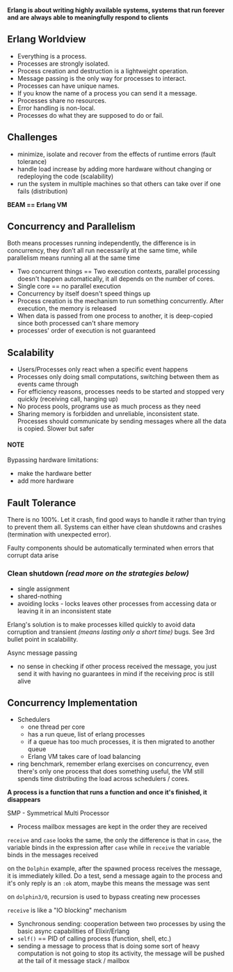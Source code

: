 **Erlang is about writing highly available systems, systems that run forever
and are always able to meaningfully respond to clients**

## Erlang Worldview
- Everything is a process.
- Processes are strongly isolated.
- Process creation and destruction is a lightweight operation.
- Message passing is the only way for processes to interact.
- Processes can have unique names.
- If you know the name of a process you can send it a message.
- Processes share no resources.
- Error handling is non-local.
- Processes do what they are supposed to do or fail.

## Challenges
- minimize, isolate and recover from the effects of runtime errors (fault tolerance)
- handle load increase by adding more hardware without changing or
  redeploying the code (scalability)
- run the system in multiple machines so that others can take over if one
  fails (distribution)

**BEAM == Erlang VM**

## Concurrency and Parallelism

Both means processes running independently, the difference is in concurrency, 
they don’t all run necessarily at the same time, while parallelism means running 
all at the same time

- Two concurrent things == Two execution contexts, parallel processing doesn't
  happen automatically, it all depends on the number of cores.
- Single core == no parallel execution
- Concurrency by itself doesn't speed things up
- Process creation is the mechanism to run something concurrently. After execution,
  the memory is released
- When data is passed from one process to another, it is deep-copied since
  both processed can't share memory
- processes' order of execution is not guaranteed

## Scalability
- Users/Processes only react when a specific event happens 
- Processes only doing small computations, switching between them as events came 
  through
- For efficiency reasons, processes needs to be started and stopped very quickly
  (receiving call, hanging up)
- No process pools, programs use as much process as they need
- Sharing memory is forbidden and unreliable, inconsistent state. Processes 
  should communicate by sending messages where all the data is copied. Slower 
  but safer

#### NOTE
Bypassing hardware limitations:
- make the hardware better
- add more hardware

## Fault Tolerance
There is no 100%. Let it crash, find good ways to handle it rather than trying 
to prevent them all. Systems can either have clean shutdowns and crashes 
(termination with unexpected error). 

Faulty components should be automatically terminated when errors that corrupt
data arise

### Clean shutdown *(read more on the strategies below)*
- single assignment 
- shared-nothing 
- avoiding locks - locks leaves other processes from accessing data or leaving
  it in an inconsistent state

Erlang's solution is to make processes killed quickly to avoid data corruption
and transient *(means lasting only a short time)* bugs. See 3rd bullet point in
scalability. 

Async message passing
- no sense in checking if other process received the message, you just send it
  with having no guarantees in mind if the receiving proc is still alive

## Concurrency Implementation
- Schedulers
  - one thread per core
  - has a run queue, list of erlang processes
  - if a queue has too much processes, it is then migrated to another queue
  - Erlang VM takes care of load balancing
- ring benchmark, remember erlang exercises on concurrency, even there's only
  one process that does something useful, the VM still spends time distributing
  the load across schedulers / cores.

**A process is a function that runs a function and once it's finished, it disappears**

SMP - Symmetrical Multi Processor

- Process mailbox messages are kept in the order they are received

```receive``` and ```case``` looks the same, the only the difference is that in
```case```, the variable binds in the expression after ```case``` while in
```receive``` the variable binds in the messages received

on the ```Dolphin``` example, after the spawned process receives the message, it
is immediately killed. Do a test, send a message again to the process and it's
only reply is an ```:ok``` atom, maybe this means the message was sent

on ```dolphin3/0```, recursion is used to bypass creating new processes

```receive``` is like a "IO blocking" mechanism

- Synchronous sending: cooperation between two processes by using the basic
  async capabilities of Elixir/Erlang
- ```self()``` == PID of calling process (function, shell, etc.)
- sending a message to process that is doing some sort of heavy computation is
  not going to stop its activity, the message will be pushed at the tail of
  it message stack / mailbox
